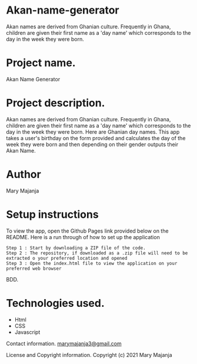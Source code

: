 # Akan-name-generator
Akan names are derived from Ghanian culture. Frequently in Ghana, children are given their first name as a 'day name' which corresponds to the day in the week they were born.
<h1>Project name.</h1>
Akan Name Generator
<h1>Project description.</h1>
Akan names are derived from Ghanian culture. Frequently in Ghana, children are given their first name as a 'day name' which corresponds to the day in the week they were born. Here are Ghanian day names. This app takes a user's birthday on the form provided and calculates the day of the week they were born and then depending on their gender outputs their Akan Name. 
<h1>Author</h1>
Mary Majanja
<h1>Setup instructions</h1>
To view the app, open the Github Pages link provided below on the README. Here is a run through of how to set up the application

    Step 1 : Start by downloading a ZIP file of the code.
    Step 2 : The repository, if downloaded as a .zip file will need to be extracted o your preferred location and opened
    Step 3 : Open the index.html file to view the application on your preferred web browser

BDD.
<h1>Technologies used.</h1>
<ul>
    <li>Html</li>
    <li>CSS</li>
    <li>Javascript</li>
</ul>

<hl>Contact information.</hl>
marymajanja3@gmail.com

<hl>License and Copyright information.</hl>
Copyright (c) 2021 Mary Majanja
